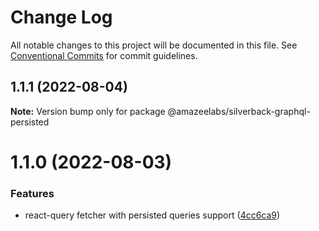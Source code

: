 # Change Log

All notable changes to this project will be documented in this file.
See [Conventional Commits](https://conventionalcommits.org) for commit guidelines.

## 1.1.1 (2022-08-04)

**Note:** Version bump only for package @amazeelabs/silverback-graphql-persisted





# 1.1.0 (2022-08-03)


### Features

* react-query fetcher with persisted queries support ([4cc6ca9](https://github.com/AmazeeLabs/silverback-mono/commit/4cc6ca94c6bc2609ec4271275c75f6482d95ce5a))
